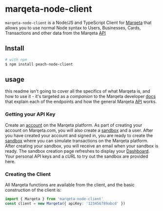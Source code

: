 # marqeta-node-client
`marqeta-node-client` is a Node/JS and TypeScript Client for 
[Marqeta](https://www.marqeta.com/) that allows you to use normal Node
syntax to Users, Businesses, Cards, Transactions and other data from the Marqeta 
[API](https://www.marqeta.com/docs/core-api/introduction)

## Install

```bash
# with npm
$ npm install peach-node-client
```

## usage

this readme isn't going to cover all the specifics of what Marqeta is,
and how to use it - it's targeted as a _companion_ to the Marqeta developer
[docs](https://www.marqeta.com/docs/developer-guides)
that explain each of the endpoints and how the general Marqeta
[API](https://www.marqeta.com/docs/core-api/introduction) works.


### Getting your API Key

Create an [account](https://www.marqeta.com/users/sign_up) on the Marqeta 
platform. As part of creating your account on Marqeta.com, you will also 
create a [sandbox](https://www.marqeta.com/docs/developer-guides/core-api-quick-start#_create_a_sandbox) 
and a user. After you have created your account and signed in, you are 
ready to create the [sandbox](https://www.marqeta.com/docs/developer-guides/core-api-quick-start#_create_a_sandbox) 
where you can simulate transactions on the Marqeta platform. After creating 
your sandbox, you will receive an email when your sandbox is ready. The 
sandbox creation page refreshes to display your [Dashboard](https://app.marqeta.com/development). 
Your personal API keys and a cURL to try out the sandbox are provided here.

### Creating the Client

All Marqeta functions are available from the client, and the basic
construction of the client is:

```typescript
import { Marqeta } from 'marqeta-node-client'
const client = new Marqeta({ apiKey: '123456789abcd' })
```

